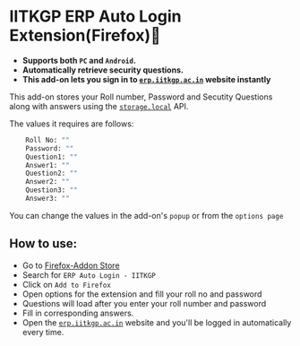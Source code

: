 # IITKGP ERP Auto Login Extension(Firefox)🦊
- **Supports both `PC` and `Android`.**
- **Automatically retrieve security questions.**
- **This add-on lets you sign in to [`erp.iitkgp.ac.in`](https://erp.iitkgp.ac.in) website instantly**

This add-on stores your Roll number, Password and Secutity Questions along with answers using the [`storage.local`](https://developer.mozilla.org/en-US/Add-ons/WebExtensions/API/storage/local) API.

The values it requires are follows:

```sh
    Roll No: ""
    Password: ""
    Question1: ""
    Answer1: ""
    Question2: ""
    Answer2: ""
    Question3: ""
    Answer3: ""
```

You can change the values in the add-on's `popup` or from the `options page`

## How to use:

- Go to [Firefox-Addon Store](https://addons.mozilla.org/en-US/firefox/)
- Search for `ERP Auto Login - IITKGP`
- Click on `Add to Firefox`
- Open options for the extension and fill your roll no and password
- Questions will load after you enter your roll number and password
- Fill in corresponding answers.
- Open the [`erp.iitkgp.ac.in`](https://erp.iitkgp.ac.in) website and you'll be logged in automatically every time.
